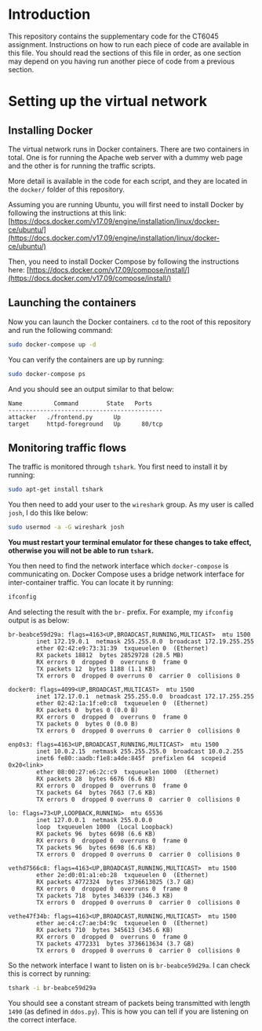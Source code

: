 # Introduction
This repository contains the supplementary code for the CT6045 assignment. Instructions on how to run each piece of code are available in this file. You should read the sections of this file in order, as one section may depend on you having run another piece of code from a previous section.

# Setting up the virtual network
## Installing Docker
The virtual network runs in Docker containers. There are two containers in total. One is for running the Apache web server with a dummy web page and the other is for running the traffic scripts.

More detail is available in the code for each script, and they are located in the `docker/` folder of this repository.

Assuming you are running Ubuntu, you will first need to install Docker by following the instructions at this link: [https://docs.docker.com/v17.09/engine/installation/linux/docker-ce/ubuntu/](https://docs.docker.com/v17.09/engine/installation/linux/docker-ce/ubuntu/)

Then, you need to install Docker Compose by following the instructions here: [https://docs.docker.com/v17.09/compose/install/](https://docs.docker.com/v17.09/compose/install/)

## Launching the containers
Now you can launch the Docker containers. `cd` to the root of this repository and run the following command:

```bash
sudo docker-compose up -d
```

You can verify the containers are up by running:

```bash
sudo docker-compose ps
```

And you should see an output similar to that below:
```
Name         Command        State   Ports
--------------------------------------------
attacker   ./frontend.py      Up            
target     httpd-foreground   Up      80/tcp
```

## Monitoring traffic flows
The traffic is monitored through `tshark`. You first need to install it by running:

```bash
sudo apt-get install tshark
```

You then need to add your user to the `wireshark` group. As my user is called `josh`, I do this like below:

```bash
sudo usermod -a -G wireshark josh
```

**You must restart your terminal emulator for these changes to take effect, otherwise you will not be able to run `tshark`.**

You then need to find the network interface which `docker-compose` is communicating on. Docker Compose uses a bridge network interface for inter-container traffic. You can locate it by running:

```bash
ifconfig
```

And selecting the result with the `br-` prefix. For example, my `ifconfig` output is as below:

```
br-beabce59d29a: flags=4163<UP,BROADCAST,RUNNING,MULTICAST>  mtu 1500
        inet 172.19.0.1  netmask 255.255.0.0  broadcast 172.19.255.255
        ether 02:42:e9:73:31:39  txqueuelen 0  (Ethernet)
        RX packets 18812  bytes 28529728 (28.5 MB)
        RX errors 0  dropped 0  overruns 0  frame 0
        TX packets 12  bytes 1188 (1.1 KB)
        TX errors 0  dropped 0 overruns 0  carrier 0  collisions 0

docker0: flags=4099<UP,BROADCAST,MULTICAST>  mtu 1500
        inet 172.17.0.1  netmask 255.255.0.0  broadcast 172.17.255.255
        ether 02:42:1a:1f:e0:c8  txqueuelen 0  (Ethernet)
        RX packets 0  bytes 0 (0.0 B)
        RX errors 0  dropped 0  overruns 0  frame 0
        TX packets 0  bytes 0 (0.0 B)
        TX errors 0  dropped 0 overruns 0  carrier 0  collisions 0

enp0s3: flags=4163<UP,BROADCAST,RUNNING,MULTICAST>  mtu 1500
        inet 10.0.2.15  netmask 255.255.255.0  broadcast 10.0.2.255
        inet6 fe80::aadb:f1e8:a4de:845f  prefixlen 64  scopeid 0x20<link>
        ether 08:00:27:e6:2c:c9  txqueuelen 1000  (Ethernet)
        RX packets 28  bytes 6676 (6.6 KB)
        RX errors 0  dropped 0  overruns 0  frame 0
        TX packets 64  bytes 7663 (7.6 KB)
        TX errors 0  dropped 0 overruns 0  carrier 0  collisions 0

lo: flags=73<UP,LOOPBACK,RUNNING>  mtu 65536
        inet 127.0.0.1  netmask 255.0.0.0
        loop  txqueuelen 1000  (Local Loopback)
        RX packets 96  bytes 6698 (6.6 KB)
        RX errors 0  dropped 0  overruns 0  frame 0
        TX packets 96  bytes 6698 (6.6 KB)
        TX errors 0  dropped 0 overruns 0  carrier 0  collisions 0

vethd7566c8: flags=4163<UP,BROADCAST,RUNNING,MULTICAST>  mtu 1500
        ether 2e:d0:01:a1:eb:28  txqueuelen 0  (Ethernet)
        RX packets 4772324  bytes 3736613025 (3.7 GB)
        RX errors 0  dropped 0  overruns 0  frame 0
        TX packets 718  bytes 346339 (346.3 KB)
        TX errors 0  dropped 0 overruns 0  carrier 0  collisions 0

vethe47f34b: flags=4163<UP,BROADCAST,RUNNING,MULTICAST>  mtu 1500
        ether ae:c4:c7:ae:b4:9c  txqueuelen 0  (Ethernet)
        RX packets 710  bytes 345613 (345.6 KB)
        RX errors 0  dropped 0  overruns 0  frame 0
        TX packets 4772331  bytes 3736613634 (3.7 GB)
        TX errors 0  dropped 0 overruns 0  carrier 0  collisions 0
```

So the network interface I want to listen on is `br-beabce59d29a`. I can check this is correct by running:

```bash
tshark -i br-beabce59d29a
```

You should see a constant stream of packets being transmitted with length `1490` (as defined in `ddos.py`). This is how you can tell if you are listening on the correct interface.

